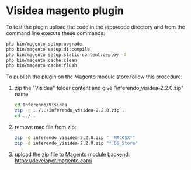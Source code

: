 # Visidea magento plugin

To test the plugin upload the code in the /app/code directory and from the command line execute these commands:

```sh
php bin/magento setup:upgrade
php bin/magento setup:di:compile
php bin/magento setup:static-content:deploy -f
php bin/magento cache:clean
php bin/magento cache:flush
```

To publish the plugin on the Magento module store follow this procedure:

1. zip the "Visidea" folder content and give "inferendo_visidea-2.2.0.zip" name

    ```sh
    cd Inferendo/Visidea
    zip -r ../../inferendo_visidea-2.2.0.zip .
    cd ../..
    ```

2. remove mac file from zip:

    ```sh
    zip -d inferendo_visidea-2.2.0.zip "__MACOSX*"
    zip -d inferendo_visidea-2.2.0.zip "*.DS_Store"
    ```

3. upload the zip file to Magento module backend: https://developer.magento.com/

